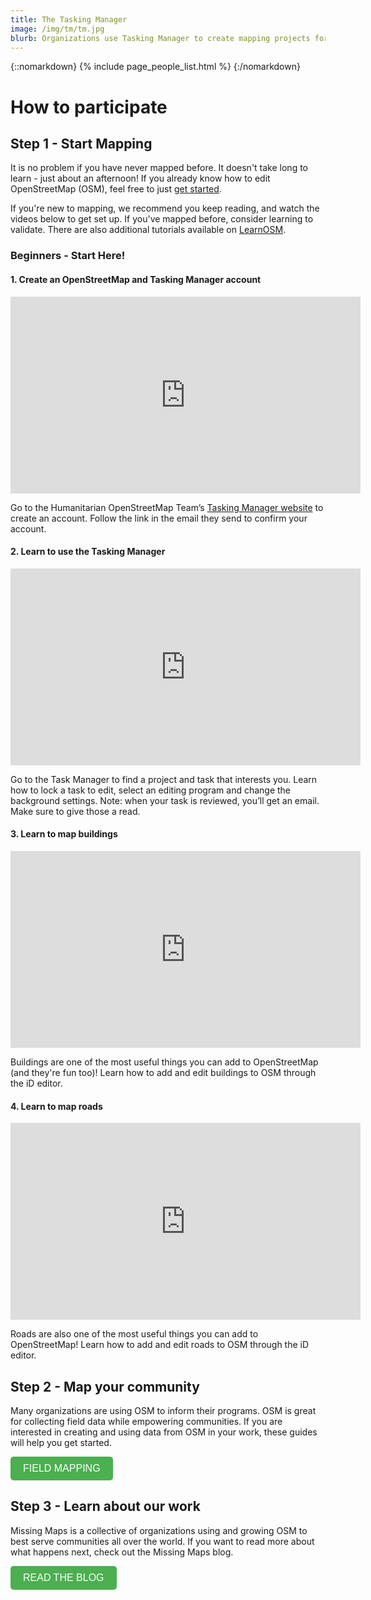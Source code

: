 ```yaml
---
title: The Tasking Manager
image: /img/tm/tm.jpg
blurb: Organizations use Tasking Manager to create mapping projects for areas around the world where data is needed to help save or improve lives.
---
```

{::nomarkdown}
{% include page_people_list.html %}
{:/nomarkdown}


# How to participate 

## Step 1 - Start Mapping

It is no problem if you have never mapped before. It doesn't take long to learn - just about an afternoon! If you already know how to edit OpenStreetMap (OSM), feel free to just <a href="https://tasks.hotosm.org/" target="_blank">get started</a>.

If you're new to mapping, we recommend you keep reading, and watch the videos below to get set up. If you've mapped before, consider learning to validate. There are also additional tutorials available on <a href="https://learnosm.org/en/coordination/humanitarian/" target="_blank">LearnOSM</a>.


### Beginners - Start Here!


#### 1. Create an OpenStreetMap and Tasking Manager account

<iframe width="560" height="315" src="https://www.youtube.com/embed/suk8uRpIBQw?si=PB_t2YczhNJvVzY1" title="YouTube video player" frameborder="0" allow="accelerometer; autoplay; clipboard-write; encrypted-media; gyroscope; picture-in-picture; web-share" referrerpolicy="strict-origin-when-cross-origin" allowfullscreen></iframe>

Go to the Humanitarian OpenStreetMap Team’s <a href="https://tasks.hotosm.org/" target="_blank">Tasking Manager website</a> to create an account. Follow the link in the email they send to confirm your account.

#### 2. Learn to use the Tasking Manager

<iframe width="560" height="315" src="https://www.youtube.com/embed/wqQdDgjBOvY?si=eujlCaRnf_L3Bj07" title="YouTube video player" frameborder="0" allow="accelerometer; autoplay; clipboard-write; encrypted-media; gyroscope; picture-in-picture; web-share" referrerpolicy="strict-origin-when-cross-origin" allowfullscreen></iframe>

Go to the Task Manager to find a project and task that interests you. Learn how to lock a task to edit, select an editing program and change the background settings. Note: when your task is reviewed, you’ll get an email. Make sure to give those a read.

#### 3. Learn to map buildings

<iframe width="560" height="315" src="https://www.youtube.com/embed/nswUcgMfKTM?si=895v0QEJ52ZV6KZQ" title="YouTube video player" frameborder="0" allow="accelerometer; autoplay; clipboard-write; encrypted-media; gyroscope; picture-in-picture; web-share" referrerpolicy="strict-origin-when-cross-origin" allowfullscreen></iframe>

Buildings are one of the most useful things you can add to OpenStreetMap (and they're fun too)! Learn how to add and edit buildings to OSM through the iD editor.

#### 4. Learn to map roads

<iframe width="560" height="315" src="https://www.youtube.com/embed/NzZWur1YG1k?si=uuiwK96ZBCgEx61c" title="YouTube video player" frameborder="0" allow="accelerometer; autoplay; clipboard-write; encrypted-media; gyroscope; picture-in-picture; web-share" referrerpolicy="strict-origin-when-cross-origin" allowfullscreen></iframe>

Roads are also one of the most useful things you can add to OpenStreetMap! Learn how to add and edit roads to OSM through the iD editor.

## Step 2 -  Map your community 
Many organizations are using OSM to inform their programs. OSM is great for collecting field data while empowering communities. If you are interested in creating and using data from OSM in your work, these guides will help you get started.

<button onclick="window.open('../field-mapping/', '_blank')" style="font-size: 16px; padding: 10px 20px; background-color: #4CAF50; color: white; border: none; border-radius: 5px; cursor: pointer;">FIELD MAPPING</button>


## Step 3 - Learn about our work

Missing Maps is a collective of organizations using and growing OSM to best serve communities all over the world. If you want to read more about what happens next, check out the Missing Maps blog.

<button onclick="window.open('/blog/', '_blank')" style="font-size: 16px; padding: 10px 20px; background-color: #4CAF50; color: white; border: none; border-radius: 5px; cursor: pointer;">READ THE BLOG</button>

